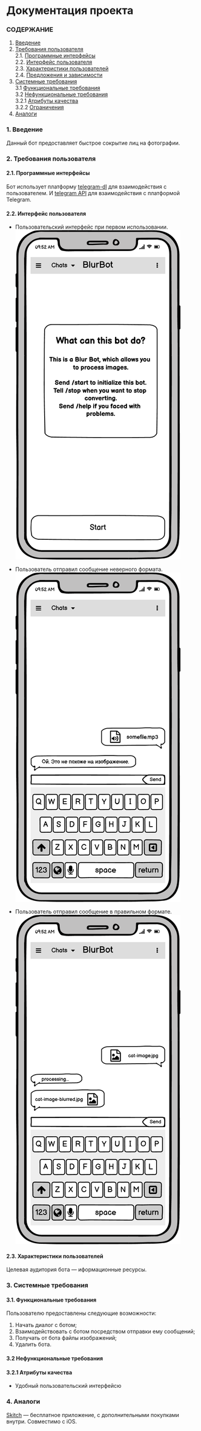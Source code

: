 # Документация проекта
### СОДЕРЖАНИЕ 
1. [Введение](#1)
2. [Требования пользователя](#2) <br>
  2.1. [Программные интерфейсы](#2.1) <br>
  2.2. [Интерфейс пользователя](#2.2) <br>
  2.3. [Характеристики пользователей](#2.3) <br>
  2.4. [Предложения и зависимости](#2.4) <br>
3. [Системные требования](#3) <br>
  3.1 [Функциональные требования](#3.1) <br>
  3.2 [Нефункциональные требования](#3.2) <br>
    3.2.1 [Атрибуты качества](#3.2.1) <br>
    3.2.2 [Ограничения](#3.2.2) <br>
4. [Аналоги](#4) <br>
 
### 1. Введение <a name="1"></a>
Данный бот предоставляет быстрое сокрытие лиц на фотографии.
### 2. Требования пользователя <a name="2"></a>
#### 2.1. Программные интерфейсы <a name="2.1"></a>
 Бот использует платформу [telegram-dl](https://telegram.org/) для взаимодействия с пользователем. И [telegram API](https://core.telegram.org/) для взаимодействия с платформой Telegram. <br>
#### 2.2. Интерфейс пользователя <a name="2.2"></a>
* Пользовательский интерфейс при первом использовании. <br>
    ![start-frame.png](https://github.com/elvyyy/BlurBot/blob/master/img/start-frame.png)
    <p/>
* Пользователь отправил сообщение неверного формата. <br>
    ![sending-not-image-frame.png](https://github.com/elvyyy/BlurBot/blob/master/img/sending-not-image-frame.png)
    <p/>
* Пользователь отправил сообщение в правильном формате. <br>
    ![sending-image.png](https://github.com/elvyyy/BlurBot/blob/master/img/sending-image.png)
    <p/>
#### 2.3. Характеристики пользователей <a name="2.3"></a>
 Целевая аудитория бота — иформационные ресурсы.
 
 ### 3. Системные требования <a name="3"></a>
 #### 3.1. Функциональные требования <a name="3.1"></a>
 
 Пользователю предоставлены следующие возможности:
   1. Начать диалог с ботом;
   2. Взаимодействовать с ботом посредством отправки ему сообщений;
   3. Получать от бота файлы изображений;
   4. Удалить бота.
   
 #### 3.2 Нефункциональные требования <a name="3.2"></a>
 
  #### 3.2.1 Атрибуты качества <a name="3.2.1"></a>
  <a name="requirements_for_ease_of_use"/>
  
  * Удобный пользовательский интерфейсю
  
 ### 4. Аналоги <a name="4"></a>
  [Skitch](https://apps.apple.com/us/app/skitch-snap-mark-up-send/id490505997) — бесплатное приложение, с дополнительными покупками внутри. Совместимо с iOS.
